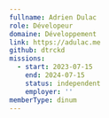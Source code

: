 ```yaml
---
fullname: Adrien Dulac
role: Dévelopeur
domaine: Développement
link: https://adulac.me
github: dtrckd
missions:
  - start: 2023-07-15
    end: 2024-07-15
    status: independent
    employer: ''
memberType: dinum
---
```


